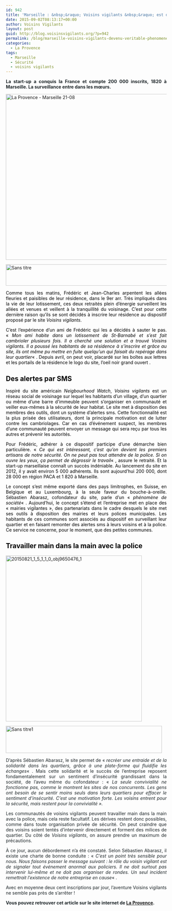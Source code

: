 ```yaml
---
id: 942
title: 'Marseille : &nbsp;&raquo; Voisins vigilants &nbsp;&raquo; est devenu un véritable phénomène'
date: 2015-09-02T08:13:17+00:00
author: Voisins Vigilants
layout: post
guid: http://blog.voisinsvigilants.org/?p=942
permalink: /blog/marseille-voisins-vigilants-devenu-veritable-phenomene/
categories:
  - La Provence
tags:
  - Marseille
  - Sécurité
  - voisins vigilants
---
```

<p style="text-align: justify;">
  <strong style="color: #1d2528;">La start-up a conquis la France et compte 200 000 inscrits, 1820 à Marseille. La surveillance entre dans les mœurs.</strong>
</p>

<p style="text-align: justify;">
  <a href="http://blog.voisinsvigilants.org/wp-content/uploads/2015/08/La-Provence-Marseille-21-08.jpg"><img class="aligncenter size-full wp-image-943" src="http://blog.voisinsvigilants.org/wp-content/uploads/2015/08/La-Provence-Marseille-21-08.jpg" alt="La Provence - Marseille 21-08" width="748" height="520" /></a>
</p>

<p style="text-align: justify;">
  <a href="http://blog.voisinsvigilants.org/wp-content/uploads/2015/08/Sans-titre.png"><img class="aligncenter size-full wp-image-944" src="http://blog.voisinsvigilants.org/wp-content/uploads/2015/08/Sans-titre.png" alt="Sans titre" width="600" height="67" /></a>
</p>

<p style="color: #1d2528; text-align: justify;">
  <span style="color: #000000;">Comme tous les matins, Frédéric et Jean-Charles arpentent les allées fleuries et paisibles de leur résidence, dans le 9er arr. Très impliqués dans la vie de leur lotissement, ces deux retraités plein d&rsquo;énergie surveillent les allées et venues et veillent à la tranquillité du voisinage. C&rsquo;est pour cette dernière raison qu&rsquo;ils se sont décidés à inscrire leur résidence au dispositif proposé par le site <em>Voisins vigilants</em>.</span>
</p>

<p style="color: #1d2528; text-align: justify;">
  <span style="color: #000000;">C&rsquo;est l&rsquo;expérience d&rsquo;un ami de Frédéric qui les a décidés à sauter le pas. &laquo;&nbsp;<em>Mon ami habite dans un lotissement de St-Barnabé et s&rsquo;est fait cambrioler plusieurs fois. Il a cherché une solution et a trouvé Voisins vigilants. Il a poussé les habitants de sa résidence à s&rsquo;inscrire et grâce au site, ils ont même pu mettre en fuite quelqu&rsquo;un qui faisait du repérage dans leur quartier</em>&laquo;&nbsp;. Depuis avril, on peut voir, placardé sur les boîtes aux lettres et les portails de la résidence le logo du site, l&rsquo;oeil noir grand ouvert .</span>
</p>

<h2 style="color: #1d2528; text-align: justify;">
  <span style="color: #000000;"><strong>Des alertes par SMS</strong></span>
</h2>

<p style="color: #1d2528; text-align: justify;">
  <span style="color: #000000;">Inspiré du site américain <em>Neigbourhood Watch</em>, <em>Voisins vigilants</em> est un réseau social de voisinage sur lequel les habitants d&rsquo;un village, d&rsquo;un quartier ou même d&rsquo;une barre d&rsquo;immeuble peuvent s&rsquo;organiser en communauté et veiller eux-mêmes à la sécurité de leur habitat. Le site met à disposition des membres des outils, dont un système d&rsquo;alertes sms. Cette fonctionnalité est la plus prisée des utilisateurs, dont la principale motivation est de lutter contre les cambriolages. Car en cas d&rsquo;événement suspect, les membres d&rsquo;une communauté peuvent envoyer un message qui sera reçu par tous les autres et prévenir les autorités.</span>
</p>

<p style="color: #1d2528; text-align: justify;">
  <span style="color: #000000;">Pour Frédéric, adhérer à ce dispositif participe d&rsquo;une démarche bien particulière. &laquo;&nbsp;<em>Ce qui est intéressant, c&rsquo;est qu&rsquo;on devient les premiers artisans de notre sécurité. On ne peut pas tout attendre de la police. Si on ouvre les yeux, ça permet de dégrossir le travail</em>&laquo;&nbsp;, assure le retraité. Et la start-up marseillaise connaît un succès indéniable. Au lancement du site en 2012, il y avait environ 5 000 adhérents. Ils sont aujourd&rsquo;hui 200 000, dont 28 000 en région PACA et 1 820 à Marseille.</span>
</p>

<p style="color: #1d2528; text-align: justify;">
  <span style="color: #000000;">Le concept s&rsquo;est même exporté dans des pays limitrophes, en Suisse, en Belgique et au Luxembourg, à la seule faveur du bouche-à-oreille. Sébastien Abarasz, cofondateur du site, parle d&rsquo;un &laquo;&nbsp;<em>phénomène de société</em>&laquo;&nbsp;. Aujourd&rsquo;hui, le concept s&rsquo;étend et l&rsquo;entreprise met en place des &laquo;&nbsp;mairies vigilantes&nbsp;&raquo;, des partenariats dans le cadre desquels le site met ses outils à disposition des mairies et leurs polices municipales. Les habitants de ces communes sont associés au dispositif en surveillant leur quartier et en faisant remonter des alertes sms à leurs voisins et à la police. Ce service ne concerne, pour le moment, que des petites communes.</span>
</p>

<h2 style="text-align: justify;">
  <strong><span style="color: #000000;">Travailler main dans la main avec la police</span></strong>
</h2>

[<img class="aligncenter size-full wp-image-945" src="http://blog.voisinsvigilants.org/wp-content/uploads/2015/08/20150821_1_5_1_1_0_obj9650476_1.jpg" alt="20150821_1_5_1_1_0_obj9650476_1" width="426" height="520" />](http://blog.voisinsvigilants.org/wp-content/uploads/2015/08/20150821_1_5_1_1_0_obj9650476_1.jpg)

[<img class="aligncenter size-full wp-image-946" src="http://blog.voisinsvigilants.org/wp-content/uploads/2015/08/Sans-titre1.png" alt="Sans titre1" width="489" height="85" />](http://blog.voisinsvigilants.org/wp-content/uploads/2015/08/Sans-titre1.png)

<p style="text-align: justify;">
  <span style="color: #1d2528;">D&rsquo;après Sébastien Abarasz, le site permet de &laquo;&nbsp;</span><em style="color: #1d2528;">recréer une entraide et de la solidarité dans les quartiers, grâce à une plate-forme qui fluidifie les échanges</em><span style="color: #1d2528;">&laquo;&nbsp;. Mais cette solidarité et le succès de l&rsquo;entreprise reposent fondamentalement sur un sentiment d&rsquo;insécurité grandissant dans la société, de l&rsquo;aveu même du cofondateur : &laquo;&nbsp;</span><em style="color: #1d2528;">La seule convivialité ne fonctionne pas, comme le montrent les sites de nos concurrents. Les gens ont besoin de se sentir moins seuls dans leurs quartiers pour effacer le sentiment d&rsquo;insécurité. C&rsquo;est une motivation forte. Les voisins entrent pour la sécurité, mais restent pour la convivialité&nbsp;&raquo;.</em>
</p>

<p style="color: #1d2528; text-align: justify;">
  Les communautés de voisins vigilants peuvent travailler main dans la main avec la police, mais cela reste facultatif. Les dérives restent donc possibles, comme dans toute organisation privée de sécurité. On peut craindre que des voisins soient tentés d&rsquo;intervenir directement et forment des milices de quartier. Du côté de <em>Voisins vigilants</em>, on assure prendre un maximum de précautions.
</p>

<p style="color: #1d2528; text-align: justify;">
  À ce jour, aucun débordement n&rsquo;a été constaté. Selon Sébastien Abarasz, il existe une charte de bonne conduite : &laquo;&nbsp;<em>C&rsquo;est un point très sensible pour nous. Nous faisons passer le message suivant : le rôle du voisin vigilant est de signaler tout événement anormal aux policiers. Il ne doit surtout pas intervenir lui-même et ne doit pas organiser de rondes. Un seul incident remettrait l&rsquo;existence de notre entreprise en cause</em>&laquo;&nbsp;.
</p>

<p style="color: #1d2528; text-align: justify;">
  Avec en moyenne deux cent inscriptions par jour, l&rsquo;aventure Voisins vigilants ne semble pas près de s&rsquo;arrêter !
</p>

<p style="color: #1d2528; text-align: justify;">
  <strong>Vous pouvez retrouver cet article sur le site internet de <a href="http://www.laprovence.com/article/economie/3542340/marseille-voisins-vigilants-est-devenu-un-veritable-phenomene.html?utm_content=bufferb8ad8&utm_medium=social&utm_source=twitter.com&utm_campaign=buffer">La Provence</a>.</strong>
</p>